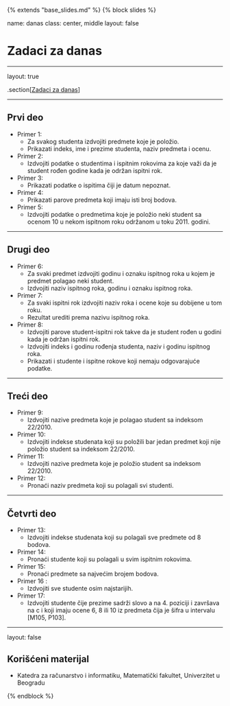 {% extends "base_slides.md" %}
{% block slides %}

name: danas 
class: center, middle
layout: false

# Zadaci za danas

---
layout: true

.section[[Zadaci za danas](#sadrzaj)]

---

## Prvi deo
            
- Primer 1: 
    - Za svakog studenta izdvojiti predmete koje je položio. 
    - Prikazati indeks, ime i prezime studenta, naziv predmeta i ocenu.
- Primer 2: 
    - Izdvojiti podatke o studentima i ispitnim rokovima za koje važi da je student rođen godine kada je održan ispitni rok.
- Primer 3: 
    - Prikazati podatke o ispitima čiji je datum nepoznat.
- Primer 4: 
    - Prikazati parove predmeta koji imaju isti broj bodova.
- Primer 5: 
    - Izdvojiti podatke o predmetima koje je položio neki student sa ocenom 10 u nekom ispitnom roku održanom u toku 2011. godini.

---

## Drugi deo

- Primer 6: 
    - Za svaki predmet izdvojiti godinu i oznaku ispitnog roka u kojem je predmet polagao neki student. 
    - Izdvojiti naziv ispitnog roka, godinu i oznaku ispitnog roka.
- Primer 7: 
    - Za svaki ispitni rok izdvojiti naziv roka i ocene koje su dobijene u tom roku. 
    - Rezultat urediti prema nazivu ispitnog roka.
- Primer 8: 
    - Izdvojiti parove student-ispitni rok takve da je student rođen u godini kada je održan ispitni rok. 
    - Izdvojiti indeks i godinu rođenja studenta, naziv i godinu ispitnog roka. 
    - Prikazati i studente i ispitne rokove koji nemaju odgovarajuće podatke.

---

## Treći deo

- Primer 9: 
    - Izdvojiti nazive predmeta koje je polagao student sa indeksom 22/2010.
- Primer 10: 
    - Izdvojiti indekse studenata koji su položili bar jedan predmet koji nije položio student sa indeksom 22/2010.
- Primer 11: 
    - Izdvojiti nazive predmeta koje je položio student sa indeksom 22/2010.
- Primer 12: 
    - Pronaći naziv predmeta koji su polagali svi studenti.

---
## Četvrti deo

- Primer 13: 
    - Izdvojiti indekse studenata koji su polagali sve predmete od 8 bodova.
- Primer 14: 
    - Pronaći studente koji su polagali u svim ispitnim rokovima.
- Primer 15: 
    - Pronaći predmete sa najvećim brojem bodova.
- Primer 16 : 
    - Izdvojiti sve studente osim najstarijih.
- Primer 17: 
    - Izdvojiti studente čije prezime sadrži slovo a na 4. poziciji i završava na c i koji imaju ocene 6, 8 ili 10 iz predmeta čija je šifra u intervalu [M105, P103].

---

layout: false

## Korišćeni materijal

- Katedra za računarstvo i informatiku, Matematički fakultet, Univerzitet u Beogradu


{% endblock %}